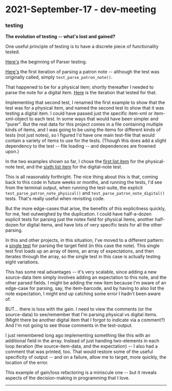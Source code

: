
2021-September-17 - dev-meeting
===============================

### testing

__The evolution of testing -- what's lost and gained?__

One useful principle of testing is to have a discrete piece of functionality tested.

[Here's](https://github.com/Brown-University-Library/parse_alma_annex_requests_code/blob/8109bdbf6b9ff3dd609d8d2c5c7775d72ad3de10/tests.py#L156) the beginning of Parser testing.

[Here's](https://github.com/Brown-University-Library/parse_alma_annex_requests_code/blob/8109bdbf6b9ff3dd609d8d2c5c7775d72ad3de10/tests.py#L156) the first iteration of parsing a patron note -- although the test was originally called, simply `test_parse_patron_note()`.

That happened to be for a physical item; shortly thereafter I needed to parse the note for a digital item. [Here](https://github.com/Brown-University-Library/parse_alma_annex_requests_code/blob/8109bdbf6b9ff3dd609d8d2c5c7775d72ad3de10/tests.py#L248-L253) is the iteration that tested for that. 

Implementing that second test, I renamed the first example to show that the test was for a physical item, and named the second test to show that it was testing a digital item. I could have passed just the specific item-xml or item-xml-object to each test. In some ways that would have been simpler and "purer". But the real data for this project comes in a file containing multiple kinds of items, and I was going to be using the items for different kinds of tests (not just notes), so I figured I'd have one main test-file that would contain a variety of items to use for the tests. (Though this does add a slight dependency to the test -- file loading -- and dependences are frowned upon.)

In the two examples shown so far, I chose the [first list item](https://github.com/Brown-University-Library/parse_alma_annex_requests_code/blob/8109bdbf6b9ff3dd609d8d2c5c7775d72ad3de10/tests.py#L244) for the physical-note test, and the [sixth list item](https://github.com/Brown-University-Library/parse_alma_annex_requests_code/blob/8109bdbf6b9ff3dd609d8d2c5c7775d72ad3de10/tests.py#L251) for the digital-note test.

This is all reasonably forthright. The nice thing about this is that, coming back to this code in future weeks or months, and running the tests, I'd see from the terminal output, when running the test-suite, the explicit `test_parse_patron_note_physical()` and `test_parse_patron_note_digital()` tests. That's really useful when revisiting code.

But the more edge-cases that arise, the benefits of this explicitness quickly, for me, feel outweighed by the duplication. I could have half-a-dozen explicit tests for parsing just the notes field for physical items, another half-dozen for digital items, and have lots of very specific tests for all the other parsing.

In this and other projects, in this situation, I've moved to a different pattern: a [single test](https://github.com/Brown-University-Library/parse_alma_annex_requests_code/blob/8109bdbf6b9ff3dd609d8d2c5c7775d72ad3de10/tests.py#L221-L239) for parsing the target field (in this case the note). This single test first loads up an array of items, an array of expectations, and then iterates through the array, so the single test in this case is actually testing eight variations.

This has some real advantages -- it's very scalable, since adding a new source-data item simply involves adding an expectation to this note, and the other parsed fields. I might be adding the new item because I'm aware of an edge-case for parsing, say, the item-barcode, and by having to also list the note expectation, I might end up catching some error I hadn't been aware of.

BUT... there is loss with the gain. I need to view the comments (or the source-data) to see/remember that I'm parsing physical vs digital items. (Might there be another digital item that I forgot to indicate via a comment?) And I'm not going to see those comments in the test-output. 

I just remembered long ago implementing something like this with an additional field in the array. Instead of just handing two-elements in each loop iteration (the source-item-data, and the expectation) -- I also had a comment that was printed, too. That would restore some of the useful specificity of output -- and on a failure, allow me to target, more quickly, the location of the error.

This example of gain/loss refactoring is a miniscule one -- but it reveals aspects of the decision-making in programming that I love.

---
